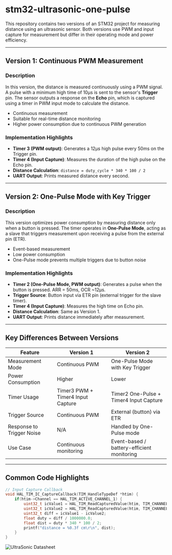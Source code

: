 # stm32-ultrasonic-one-pulse
This repository contains two versions of an STM32 project for measuring distance using an ultrasonic sensor. Both versions use PWM and input capture for measurement but differ in their operating mode and power efficiency.

---

## **Version 1: Continuous PWM Measurement**

### **Description**
In this version, the distance is measured continuously using a PWM signal. A pulse with a minimum high time of 10µs is sent to the sensor's **Trigger** pin. The sensor outputs a response on the **Echo** pin, which is captured using a timer in PWM input mode to calculate the distance.

- Continuous measurement
- Suitable for real-time distance monitoring
- Higher power consumption due to continuous PWM generation

### **Implementation Highlights**
- **Timer 3 (PWM output)**: Generates a 12µs high pulse every 50ms on the Trigger pin.
- **Timer 4 (Input Capture)**: Measures the duration of the high pulse on the Echo pin.
- **Distance Calculation**: `distance = duty_cycle * 340 * 100 / 2`
- **UART Output**: Prints measured distance every second.

---

## **Version 2: One-Pulse Mode with Key Trigger**

### **Description**
This version optimizes power consumption by measuring distance only when a button is pressed. The timer operates in **One-Pulse Mode**, acting as a slave that triggers measurement upon receiving a pulse from the external pin (ETR).

- Event-based measurement
- Low power consumption
- One-Pulse mode prevents multiple triggers due to button noise

### **Implementation Highlights**
- **Timer 2 (One-Pulse Mode, PWM output)**: Generates a pulse when the button is pressed. ARR = 50ms, OCR ~12µs.
- **Trigger Source**: Button input via ETR pin (external trigger for the slave timer).
- **Timer 4 (Input Capture)**: Measures the high time on Echo pin.
- **Distance Calculation**: Same as Version 1.
- **UART Output**: Prints distance immediately after measurement.

---

## **Key Differences Between Versions**

| Feature | Version 1 | Version 2 |
|---------|-----------|-----------|
| Measurement Mode | Continuous PWM | One-Pulse Mode with Key Trigger |
| Power Consumption | Higher | Lower |
| Timer Usage | Timer3 PWM + Timer4 Input Capture | Timer2 One-Pulse + Timer4 Input Capture |
| Trigger Source | Continuous PWM | External (button) via ETR |
| Response to Trigger Noise | N/A | Handled by One-Pulse mode |
| Use Case | Continuous monitoring | Event-based / battery-efficient monitoring |

---

## **Common Code Highlights**
```c
// Input Capture Callback
void HAL_TIM_IC_CaptureCallback(TIM_HandleTypeDef *htim) {
    if(htim->Channel == HAL_TIM_ACTIVE_CHANNEL_1) {
        uint32_t icValue1 = HAL_TIM_ReadCapturedValue(htim, TIM_CHANNEL_1);
        uint32_t icValue2 = HAL_TIM_ReadCapturedValue(htim, TIM_CHANNEL_2);
        uint32_t diff = icValue1 - icValue2;
        float duty = diff / 1000000.0;
        float dist = duty * 340 * 100 / 2;
        printf("distance = %0.3f cm\r\n", dist);
    }
}
````
![UltraSonic Datasheet](images/uart_diagram.png)
